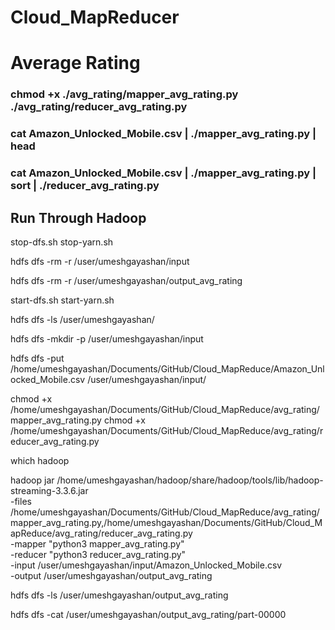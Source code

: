 # Cloud_MapReducer

# Average Rating

### chmod +x ./avg_rating/mapper_avg_rating.py ./avg_rating/reducer_avg_rating.py 
### cat Amazon_Unlocked_Mobile.csv | ./mapper_avg_rating.py | head
### cat Amazon_Unlocked_Mobile.csv | ./mapper_avg_rating.py | sort | ./reducer_avg_rating.py


## Run Through Hadoop

stop-dfs.sh
stop-yarn.sh

hdfs dfs -rm -r /user/umeshgayashan/input

hdfs dfs -rm -r /user/umeshgayashan/output_avg_rating


start-dfs.sh
start-yarn.sh

hdfs dfs -ls /user/umeshgayashan/

hdfs dfs -mkdir -p /user/umeshgayashan/input

hdfs dfs -put /home/umeshgayashan/Documents/GitHub/Cloud_MapReduce/Amazon_Unlocked_Mobile.csv /user/umeshgayashan/input/

chmod +x /home/umeshgayashan/Documents/GitHub/Cloud_MapReduce/avg_rating/mapper_avg_rating.py
chmod +x /home/umeshgayashan/Documents/GitHub/Cloud_MapReduce/avg_rating/reducer_avg_rating.py 

which hadoop

hadoop jar /home/umeshgayashan/hadoop/share/hadoop/tools/lib/hadoop-streaming-3.3.6.jar \
  -files /home/umeshgayashan/Documents/GitHub/Cloud_MapReduce/avg_rating/mapper_avg_rating.py,/home/umeshgayashan/Documents/GitHub/Cloud_MapReduce/avg_rating/reducer_avg_rating.py \
  -mapper "python3 mapper_avg_rating.py" \
  -reducer "python3 reducer_avg_rating.py" \
  -input /user/umeshgayashan/input/Amazon_Unlocked_Mobile.csv \
  -output /user/umeshgayashan/output_avg_rating
  
 hdfs dfs -ls /user/umeshgayashan/output_avg_rating
 
 hdfs dfs -cat /user/umeshgayashan/output_avg_rating/part-00000